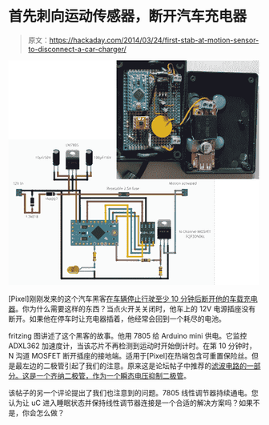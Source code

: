 # 首先刺向运动传感器，断开汽车充电器

> 原文：<https://hackaday.com/2014/03/24/first-stab-at-motion-sensor-to-disconnect-a-car-charger/>

![motion-sensing-car-charger](img/fb5538efbe9a36a7d89786b599c952ac.png)

[Pixel]刚刚发来的这个汽车黑客[在车辆停止行驶至少 10 分钟后断开他的车载充电器](http://www.knackes.com/blog/index.php/2014/03/arduino-adxl362-motion-activated-12v-switch-en-anglais/)。你为什么需要这样的东西？当点火开关关闭时，他车上的 12V 电源插座没有断开。如果他在停车时让充电器插着，他经常会回到一个耗尽的电池。

fritzing 图讲述了这个黑客的故事。他用 7805 给 Arduino mini 供电。它监控 ADXL362 加速度计，当该芯片不再检测到运动时开始倒计时。在第 10 分钟时，N 沟道 MOSFET 断开插座的接地端。适用于[Pixel]在热端包含可重置保险丝。但是最左边的二极管引起了我们的注意。原来这是论坛帖子中推荐的[滤波电路的一部分。这是一个齐纳二极管，作为](https://forum.sparkfun.com/viewtopic.php?f=42&t=37801)[一个瞬态电压抑制二极管](http://en.wikipedia.org/wiki/Transient-voltage-suppression_diode)。

该帖子的另一个评论提出了我们也注意到的问题。7805 线性调节器持续通电。您认为让 uC 进入睡眠状态并保持线性调节器连接是一个合适的解决方案吗？如果不是，你会怎么做？